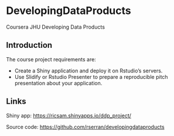 # DevelopingDataProducts
Coursera JHU Developing Data Products

## Introduction

The course project requirements are:

- Create a Shiny application and deploy it on Rstudio’s servers.
- Use Slidify or Rstudio Presenter to prepare a reproducible pitch presentation about your application.

## Links

Shiny app: https://ricsam.shinyapps.io/ddp_project/

Source code: https://github.com/rserran/developingdataproducts
